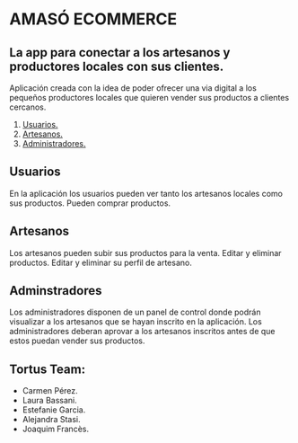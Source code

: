# AMASÓ ECOMMERCE
## La app para conectar a los artesanos y productores locales con sus clientes.

Aplicación creada con la idea de poder ofrecer una via digital a los pequeños productores locales que quieren vender sus productos a clientes cercanos.

1. [Usuarios.](#usuarios)
2. [Artesanos.](#artesanos)
3. [Administradores.](#adminstradores)

## Usuarios
En la aplicación los usuarios pueden ver tanto los artesanos locales como sus productos. Pueden comprar productos.

## Artesanos
Los artesanos pueden subir sus productos para la venta. Editar y eliminar productos. Editar y eliminar su perfil de artesano.

## Adminstradores
Los administradores disponen de un panel de control donde podrán visualizar a los artesanos que se hayan inscrito en la aplicación. Los administradores deberan aprovar a los artesanos inscritos antes de que estos puedan vender sus productos.

## Tortus Team:

* Carmen Pérez.
* Laura Bassani.
* Estefanie Garcia.
* Alejandra Stasi.
* Joaquim Francès.


